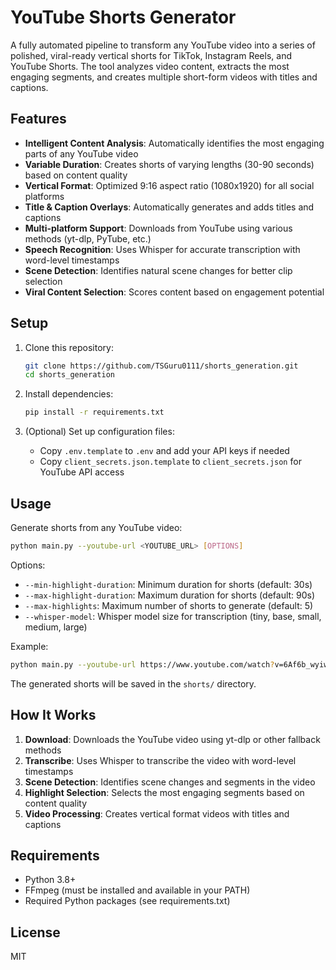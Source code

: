 # YouTube Shorts Generator

A fully automated pipeline to transform any YouTube video into a series of polished, viral-ready vertical shorts for TikTok, Instagram Reels, and YouTube Shorts. The tool analyzes video content, extracts the most engaging segments, and creates multiple short-form videos with titles and captions.

## Features
- **Intelligent Content Analysis**: Automatically identifies the most engaging parts of any YouTube video
- **Variable Duration**: Creates shorts of varying lengths (30-90 seconds) based on content quality
- **Vertical Format**: Optimized 9:16 aspect ratio (1080x1920) for all social platforms
- **Title & Caption Overlays**: Automatically generates and adds titles and captions
- **Multi-platform Support**: Downloads from YouTube using various methods (yt-dlp, PyTube, etc.)
- **Speech Recognition**: Uses Whisper for accurate transcription with word-level timestamps
- **Scene Detection**: Identifies natural scene changes for better clip selection
- **Viral Content Selection**: Scores content based on engagement potential

## Setup
1. Clone this repository:
   ```bash
   git clone https://github.com/TSGuru0111/shorts_generation.git
   cd shorts_generation
   ```

2. Install dependencies:
   ```bash
   pip install -r requirements.txt
   ```

3. (Optional) Set up configuration files:
   - Copy `.env.template` to `.env` and add your API keys if needed
   - Copy `client_secrets.json.template` to `client_secrets.json` for YouTube API access

## Usage

Generate shorts from any YouTube video:

```bash
python main.py --youtube-url <YOUTUBE_URL> [OPTIONS]
```

Options:
- `--min-highlight-duration`: Minimum duration for shorts (default: 30s)
- `--max-highlight-duration`: Maximum duration for shorts (default: 90s)
- `--max-highlights`: Maximum number of shorts to generate (default: 5)
- `--whisper-model`: Whisper model size for transcription (tiny, base, small, medium, large)

Example:
```bash
python main.py --youtube-url https://www.youtube.com/watch?v=6Af6b_wyiwI --min-highlight-duration 30 --max-highlight-duration 90 --max-highlights 5
```

The generated shorts will be saved in the `shorts/` directory.

## How It Works

1. **Download**: Downloads the YouTube video using yt-dlp or other fallback methods
2. **Transcribe**: Uses Whisper to transcribe the video with word-level timestamps
3. **Scene Detection**: Identifies scene changes and segments in the video
4. **Highlight Selection**: Selects the most engaging segments based on content quality
5. **Video Processing**: Creates vertical format videos with titles and captions

## Requirements

- Python 3.8+
- FFmpeg (must be installed and available in your PATH)
- Required Python packages (see requirements.txt)

## License

MIT


